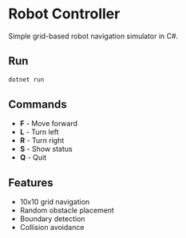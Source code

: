 # Robot Controller

Simple grid-based robot navigation simulator in C#.

## Run

```bash
dotnet run
```

## Commands

- **F** - Move forward
- **L** - Turn left
- **R** - Turn right
- **S** - Show status
- **Q** - Quit

## Features

- 10x10 grid navigation
- Random obstacle placement
- Boundary detection
- Collision avoidance
